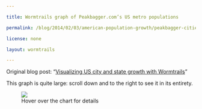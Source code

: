 ```yaml
---

title: Wormtrails graph of Peakbagger.com’s US metro populations

permalink: /blog/2014/02/03/american-population-growth/peakbagger-cities

license: none

layout: wormtrails

---
```

Original blog post: “[Visualizing US city and state growth with Wormtrails][1]”

This graph is quite large: scroll down and to the right to see it in its entirety.

<figure>
    <img src="/assets/images/wormtrails/peakbagger-cities.png" usemap="#clmap">
    <figcaption id="wormtrails-banner">Hover over the chart for details</figcaption>
</figure>
<map name="clmap">
    <area target="_new" shape="rect" onmouseover="updateBanner('Hartford (pop. 2,700)', '#D24A37')" coords="25,640,100,640">
    <area target="_new" shape="rect" onmouseover="updateBanner('Alexandria, VA (pop. 2,800)', '#D94131')" coords="25,638,100,638">
    <area target="_new" shape="rect" onmouseover="updateBanner('Petersburg, VA (pop. 2,800)', '#D94130')" coords="25,636,100,636">
    <area target="_new" shape="rect" onmouseover="updateBanner('Norfolk (pop. 3,000)', '#F4160F')" coords="25,634,100,634">
    <area target="_new" shape="rect" onmouseover="updateBanner('Albany (pop. 3,500)', '#D73332')" coords="25,632,100,632">
    <area target="_new" shape="rect" onmouseover="updateBanner('Richmond (pop. 3,800)', '#E73C21')" coords="25,630,100,630">
    <area target="_new" shape="rect" onmouseover="updateBanner('Middleborough, MA (pop. 4,500)', '#E22727')" coords="25,628,100,628">
    <area target="_new" shape="rect" onmouseover="updateBanner('New Haven (pop. 4,500)', '#DD412C')" coords="25,625,100,626">
    <area target="_new" shape="rect" onmouseover="updateBanner('Nantucket (pop. 4,600)', '#E73A21')" coords="25,623,100,623">
    <area target="_new" shape="rect" onmouseover="updateBanner('Portsmouth, NH (pop. 4,700)', '#F91709')" coords="25,621,100,621">
    <area target="_new" shape="rect" onmouseover="updateBanner('Newburyport, MA (pop. 4,800)', '#DE4A2C')" coords="25,619,100,619">
    <area target="_new" shape="rect" onmouseover="updateBanner('Gloucester, MA (pop. 5,300)', '#D53A35')" coords="25,617,100,617">
    <area target="_new" shape="rect" onmouseover="updateBanner('Providence (pop. 6,400)', '#E44324')" coords="25,615,100,615">
    <area target="_new" shape="rect" onmouseover="updateBanner('Newport, RI (pop. 6,700)', '#D74333')" coords="25,613,100,613">
    <area target="_new" shape="rect" onmouseover="updateBanner('Baltimore (pop. 13,500)', '#FD0F03')" coords="25,611,100,611">
    <area target="_new" shape="rect" onmouseover="updateBanner('Salem, MA (pop. 13,600)', '#DA3C2F')" coords="25,609,100,609">
    <area target="_new" shape="rect" onmouseover="updateBanner('Charleston (pop. 16,400)', '#F03A15')" coords="25,607,100,607">
    <area target="_new" shape="rect" onmouseover="updateBanner('Boston (pop. 18,300)', '#E33726')" coords="25,605,100,605">
    <area target="_new" shape="rect" onmouseover="updateBanner('New York (pop. 33,100)', '#F41C10')" coords="25,602,100,603">
    <area target="_new" shape="rect" onmouseover="updateBanner('Philadelphia (pop. 44,100)', '#E54B23')" coords="25,600,100,600">
    <area target="_new" shape="rect" onmouseover="updateBanner('Middleborough, MA (pop. 4,500)', '#E22727')" coords="125,640,200,640">
    <area target="_new" shape="rect" onmouseover="updateBanner('New London, CT (pop. 5,200)', '#CC703D')" coords="125,638,200,638">
    <area target="_new" shape="rect" onmouseover="updateBanner('Savannah (pop. 5,200)', '#D77D33')" coords="125,636,200,636">
    <area target="_new" shape="rect" onmouseover="updateBanner('Schenectady, NY (pop. 5,300)', '#D67933')" coords="125,634,200,634">
    <area target="_new" shape="rect" onmouseover="updateBanner('Gloucester, MA (pop. 5,300)', '#D53A35')" coords="125,632,200,632">
    <area target="_new" shape="rect" onmouseover="updateBanner('Portsmouth, NH (pop. 5,300)', '#F91709')" coords="125,630,200,630">
    <area target="_new" shape="rect" onmouseover="updateBanner('Albany (pop. 5,300)', '#D73332')" coords="125,628,200,628">
    <area target="_new" shape="rect" onmouseover="updateBanner('Nantucket (pop. 5,600)', '#E73A21')" coords="125,626,200,626">
    <area target="_new" shape="rect" onmouseover="updateBanner('Richmond (pop. 5,700)', '#E73C21')" coords="125,624,200,624">
    <area target="_new" shape="rect" onmouseover="updateBanner('Newburyport, MA (pop. 6,000)', '#DE4A2C')" coords="125,622,200,622">
    <area target="_new" shape="rect" onmouseover="updateBanner('Newport, RI (pop. 6,700)', '#D74333')" coords="125,620,200,620">
    <area target="_new" shape="rect" onmouseover="updateBanner('Norfolk (pop. 6,900)', '#F4160F')" coords="125,618,200,618">
    <area target="_new" shape="rect" onmouseover="updateBanner('Providence (pop. 7,600)', '#E44324')" coords="125,615,200,616">
    <area target="_new" shape="rect" onmouseover="updateBanner('Washington (pop. 11,200)', '#E27027')" coords="125,613,200,613">
    <area target="_new" shape="rect" onmouseover="updateBanner('Salem, MA (pop. 14,700)', '#DA3C2F')" coords="125,611,200,611">
    <area target="_new" shape="rect" onmouseover="updateBanner('Charleston (pop. 18,800)', '#F03A15')" coords="125,609,200,609">
    <area target="_new" shape="rect" onmouseover="updateBanner('Boston (pop. 24,900)', '#E33726')" coords="125,607,200,607">
    <area target="_new" shape="rect" onmouseover="updateBanner('Baltimore (pop. 26,500)', '#FD0F03')" coords="125,605,200,605">
    <area target="_new" shape="rect" onmouseover="updateBanner('New York (pop. 60,500)', '#F41C10')" coords="125,602,200,603">
    <area target="_new" shape="rect" onmouseover="updateBanner('Philadelphia (pop. 61,600)', '#E54B23')" coords="125,599,200,600">
    <area target="_new" shape="rect" onmouseover="updateBanner('New Haven (pop. 5,800)', '#DD412C')" coords="225,641,300,641">
    <area target="_new" shape="rect" onmouseover="updateBanner('Schenectady, NY (pop. 5,900)', '#D67933')" coords="225,639,300,639">
    <area target="_new" shape="rect" onmouseover="updateBanner('Gloucester, MA (pop. 5,900)', '#D53A35')" coords="225,637,300,637">
    <area target="_new" shape="rect" onmouseover="updateBanner('Nantucket (pop. 6,800)', '#E73A21')" coords="225,635,300,635">
    <area target="_new" shape="rect" onmouseover="updateBanner('Portsmouth, NH (pop. 6,900)', '#F91709')" coords="225,633,300,633">
    <area target="_new" shape="rect" onmouseover="updateBanner('Portland, ME (pop. 7,200)', '#D49D36')" coords="225,631,300,631">
    <area target="_new" shape="rect" onmouseover="updateBanner('Newburyport, MA (pop. 7,600)', '#DE4A2C')" coords="225,629,300,629">
    <area target="_new" shape="rect" onmouseover="updateBanner('Newport, RI (pop. 7,900)', '#D74333')" coords="225,626,300,627">
    <area target="_new" shape="rect" onmouseover="updateBanner('Norfolk (pop. 9,200)', '#F4160F')" coords="225,624,300,624">
    <area target="_new" shape="rect" onmouseover="updateBanner('Richmond (pop. 9,700)', '#E73C21')" coords="225,622,300,622">
    <area target="_new" shape="rect" onmouseover="updateBanner('Providence (pop. 10,100)', '#E44324')" coords="225,620,300,620">
    <area target="_new" shape="rect" onmouseover="updateBanner('Albany (pop. 10,800)', '#D73332')" coords="225,618,300,618">
    <area target="_new" shape="rect" onmouseover="updateBanner('New Orleans (pop. 17,200)', '#DE8C2C')" coords="225,616,300,616">
    <area target="_new" shape="rect" onmouseover="updateBanner('Washington (pop. 20,400)', '#E27027')" coords="225,614,300,614">
    <area target="_new" shape="rect" onmouseover="updateBanner('Salem, MA (pop. 23,100)', '#DA3C2F')" coords="225,611,300,612">
    <area target="_new" shape="rect" onmouseover="updateBanner('Charleston (pop. 24,700)', '#F03A15')" coords="225,609,300,609">
    <area target="_new" shape="rect" onmouseover="updateBanner('Boston (pop. 38,700)', '#E33726')" coords="225,607,300,607">
    <area target="_new" shape="rect" onmouseover="updateBanner('Baltimore (pop. 46,600)', '#FD0F03')" coords="225,604,300,605">
    <area target="_new" shape="rect" onmouseover="updateBanner('Philadelphia (pop. 87,300)', '#E54B23')" coords="225,602,300,602">
    <area target="_new" shape="rect" onmouseover="updateBanner('New York (pop. 101,000)', '#F41C10')" coords="225,599,300,600">
    <area target="_new" shape="rect" onmouseover="updateBanner('New Haven (pop. 7,200)', '#DD412C')" coords="325,642,400,642">
    <area target="_new" shape="rect" onmouseover="updateBanner('Nantucket (pop. 7,300)', '#E73A21')" coords="325,639,400,640">
    <area target="_new" shape="rect" onmouseover="updateBanner('Portsmouth, NH (pop. 7,300)', '#F91709')" coords="325,637,400,637">
    <area target="_new" shape="rect" onmouseover="updateBanner('Newport, RI (pop. 7,300)', '#D74333')" coords="325,635,400,635">
    <area target="_new" shape="rect" onmouseover="updateBanner('Pittsburgh (pop. 7,300)', '#D2D436')" coords="325,633,400,633">
    <area target="_new" shape="rect" onmouseover="updateBanner('Savannah (pop. 7,500)', '#D77D33')" coords="325,631,400,631">
    <area target="_new" shape="rect" onmouseover="updateBanner('Norfolk (pop. 8,500)', '#F4160F')" coords="325,629,400,629">
    <area target="_new" shape="rect" onmouseover="updateBanner('Portland, ME (pop. 8,600)', '#D49D36')" coords="325,627,400,627">
    <area target="_new" shape="rect" onmouseover="updateBanner('Cincinnati (pop. 9,600)', '#F7EE0C')" coords="325,625,400,625">
    <area target="_new" shape="rect" onmouseover="updateBanner('Providence (pop. 11,800)', '#E44324')" coords="325,623,400,623">
    <area target="_new" shape="rect" onmouseover="updateBanner('Richmond (pop. 12,100)', '#E73C21')" coords="325,621,400,621">
    <area target="_new" shape="rect" onmouseover="updateBanner('Albany (pop. 17,900)', '#D73332')" coords="325,619,400,619">
    <area target="_new" shape="rect" onmouseover="updateBanner('Salem, MA (pop. 22,600)', '#DA3C2F')" coords="325,616,400,617">
    <area target="_new" shape="rect" onmouseover="updateBanner('Charleston (pop. 24,800)', '#F03A15')" coords="325,614,400,614">
    <area target="_new" shape="rect" onmouseover="updateBanner('New Orleans (pop. 27,200)', '#DE8C2C')" coords="325,612,400,612">
    <area target="_new" shape="rect" onmouseover="updateBanner('Washington (pop. 28,800)', '#E27027')" coords="325,609,400,610">
    <area target="_new" shape="rect" onmouseover="updateBanner('Boston (pop. 54,000)', '#E33726')" coords="325,607,400,607">
    <area target="_new" shape="rect" onmouseover="updateBanner('Baltimore (pop. 62,700)', '#FD0F03')" coords="325,604,400,605">
    <area target="_new" shape="rect" onmouseover="updateBanner('Philadelphia (pop. 109,000)', '#E54B23')" coords="325,601,400,602">
    <area target="_new" shape="rect" onmouseover="updateBanner('New York (pop. 131,000)', '#F41C10')" coords="325,598,400,599">
    <area target="_new" shape="rect" onmouseover="updateBanner('Buffalo (pop. 8,700)', '#BDD534')" coords="425,643,500,643">
    <area target="_new" shape="rect" onmouseover="updateBanner('Rochester (pop. 9,200)', '#CCEB1B')" coords="425,641,500,641">
    <area target="_new" shape="rect" onmouseover="updateBanner('Norfolk (pop. 9,800)', '#F4160F')" coords="425,639,500,639">
    <area target="_new" shape="rect" onmouseover="updateBanner('New Haven (pop. 10,200)', '#DD412C')" coords="425,637,500,637">
    <area target="_new" shape="rect" onmouseover="updateBanner('Louisville (pop. 10,300)', '#A9DD2C')" coords="425,635,500,635">
    <area target="_new" shape="rect" onmouseover="updateBanner('Portland, ME (pop. 12,600)', '#D49D36')" coords="425,633,500,633">
    <area target="_new" shape="rect" onmouseover="updateBanner('Newark (pop. 14,400)', '#B3E523')" coords="425,630,500,631">
    <area target="_new" shape="rect" onmouseover="updateBanner('Pittsburgh (pop. 15,400)', '#D2D436')" coords="425,628,500,628">
    <area target="_new" shape="rect" onmouseover="updateBanner('Richmond (pop. 16,100)', '#E73C21')" coords="425,626,500,626">
    <area target="_new" shape="rect" onmouseover="updateBanner('Providence (pop. 22,400)', '#E44324')" coords="425,624,500,624">
    <area target="_new" shape="rect" onmouseover="updateBanner('Cincinnati (pop. 24,800)', '#F7EE0C')" coords="425,622,500,622">
    <area target="_new" shape="rect" onmouseover="updateBanner('Salem, MA (pop. 27,300)', '#DA3C2F')" coords="425,619,500,620">
    <area target="_new" shape="rect" onmouseover="updateBanner('Charleston (pop. 30,300)', '#F03A15')" coords="425,617,500,617">
    <area target="_new" shape="rect" onmouseover="updateBanner('Washington (pop. 35,500)', '#E27027')" coords="425,615,500,615">
    <area target="_new" shape="rect" onmouseover="updateBanner('Albany (pop. 35,800)', '#D73332')" coords="425,612,500,613">
    <area target="_new" shape="rect" onmouseover="updateBanner('New Orleans (pop. 46,100)', '#DE8C2C')" coords="425,610,500,610">
    <area target="_new" shape="rect" onmouseover="updateBanner('Baltimore (pop. 80,600)', '#FD0F03')" coords="425,607,500,608">
    <area target="_new" shape="rect" onmouseover="updateBanner('Boston (pop. 85,600)', '#E33726')" coords="425,604,500,605">
    <area target="_new" shape="rect" onmouseover="updateBanner('Philadelphia (pop. 161,000)', '#E54B23')" coords="425,601,500,602">
    <area target="_new" shape="rect" onmouseover="updateBanner('New York (pop. 215,000)', '#F41C10')" coords="425,596,500,599">
    <area target="_new" shape="rect" onmouseover="updateBanner('Detroit (pop. 21,200)', '#89F80A')" coords="525,646,600,647">
    <area target="_new" shape="rect" onmouseover="updateBanner('New Haven (pop. 21,900)', '#DD412C')" coords="525,644,600,644">
    <area target="_new" shape="rect" onmouseover="updateBanner('New Bedford (pop. 24,100)', '#ADF50F')" coords="525,642,600,642">
    <area target="_new" shape="rect" onmouseover="updateBanner('St. Louis (pop. 28,400)', '#A7F410')" coords="525,640,600,640">
    <area target="_new" shape="rect" onmouseover="updateBanner('Portland, ME (pop. 28,600)', '#D49D36')" coords="525,637,600,638">
    <area target="_new" shape="rect" onmouseover="updateBanner('Buffalo (pop. 29,300)', '#BDD534')" coords="525,635,600,635">
    <area target="_new" shape="rect" onmouseover="updateBanner('Newark (pop. 29,800)', '#B3E523')" coords="525,633,600,633">
    <area target="_new" shape="rect" onmouseover="updateBanner('Rochester (pop. 31,400)', '#CCEB1B')" coords="525,631,600,631">
    <area target="_new" shape="rect" onmouseover="updateBanner('Louisville (pop. 34,200)', '#A9DD2C')" coords="525,628,600,629">
    <area target="_new" shape="rect" onmouseover="updateBanner('Providence (pop. 40,900)', '#E44324')" coords="525,626,600,626">
    <area target="_new" shape="rect" onmouseover="updateBanner('Charleston (pop. 42,600)', '#F03A15')" coords="525,623,600,624">
    <area target="_new" shape="rect" onmouseover="updateBanner('Pittsburgh (pop. 43,700)', '#D2D436')" coords="525,621,600,621">
    <area target="_new" shape="rect" onmouseover="updateBanner('Washington (pop. 50,200)', '#E27027')" coords="525,618,600,619">
    <area target="_new" shape="rect" onmouseover="updateBanner('Cincinnati (pop. 54,800)', '#F7EE0C')" coords="525,616,600,616">
    <area target="_new" shape="rect" onmouseover="updateBanner('Albany (pop. 72,000)', '#D73332')" coords="525,613,600,614">
    <area target="_new" shape="rect" onmouseover="updateBanner('New Orleans (pop. 105,000)', '#DE8C2C')" coords="525,610,600,611">
    <area target="_new" shape="rect" onmouseover="updateBanner('Baltimore (pop. 110,000)', '#FD0F03')" coords="525,607,600,608">
    <area target="_new" shape="rect" onmouseover="updateBanner('Boston (pop. 183,000)', '#E33726')" coords="525,603,600,605">
    <area target="_new" shape="rect" onmouseover="updateBanner('Philadelphia (pop. 259,000)', '#E54B23')" coords="525,599,600,601">
    <area target="_new" shape="rect" onmouseover="updateBanner('New York (pop. 374,000)', '#F41C10')" coords="525,593,600,597">
    <area target="_new" shape="rect" onmouseover="updateBanner('Portland, ME (pop. 36,000)', '#D49D36')" coords="625,652,700,652">
    <area target="_new" shape="rect" onmouseover="updateBanner('Syracuse (pop. 38,000)', '#75DD2C')" coords="625,649,700,650">
    <area target="_new" shape="rect" onmouseover="updateBanner('Detroit (pop. 38,000)', '#89F80A')" coords="625,647,700,647">
    <area target="_new" shape="rect" onmouseover="updateBanner('Chicago (pop. 40,000)', '#76D831')" coords="625,645,700,645">
    <area target="_new" shape="rect" onmouseover="updateBanner('Rochester (pop. 49,000)', '#CCEB1B')" coords="625,642,700,643">
    <area target="_new" shape="rect" onmouseover="updateBanner('Charleston (pop. 50,000)', '#F03A15')" coords="625,640,700,640">
    <area target="_new" shape="rect" onmouseover="updateBanner('Newark (pop. 57,000)', '#B3E523')" coords="625,637,700,638">
    <area target="_new" shape="rect" onmouseover="updateBanner('Louisville (pop. 61,000)', '#A9DD2C')" coords="625,634,700,635">
    <area target="_new" shape="rect" onmouseover="updateBanner('Providence (pop. 65,000)', '#E44324')" coords="625,632,700,632">
    <area target="_new" shape="rect" onmouseover="updateBanner('Washington (pop. 67,000)', '#E27027')" coords="625,629,700,630">
    <area target="_new" shape="rect" onmouseover="updateBanner('Buffalo (pop. 80,000)', '#BDD534')" coords="625,626,700,627">
    <area target="_new" shape="rect" onmouseover="updateBanner('Pittsburgh (pop. 86,000)', '#D2D436')" coords="625,623,700,624">
    <area target="_new" shape="rect" onmouseover="updateBanner('St. Louis (pop. 95,000)', '#A7F410')" coords="625,620,700,621">
    <area target="_new" shape="rect" onmouseover="updateBanner('Albany (pop. 107,000)', '#D73332')" coords="625,617,700,618">
    <area target="_new" shape="rect" onmouseover="updateBanner('New Orleans (pop. 123,000)', '#DE8C2C')" coords="625,614,700,615">
    <area target="_new" shape="rect" onmouseover="updateBanner('Cincinnati (pop. 133,000)', '#F7EE0C')" coords="625,611,700,612">
    <area target="_new" shape="rect" onmouseover="updateBanner('Baltimore (pop. 179,000)', '#FD0F03')" coords="625,607,700,609">
    <area target="_new" shape="rect" onmouseover="updateBanner('Boston (pop. 308,000)', '#E33726')" coords="625,602,700,605">
    <area target="_new" shape="rect" onmouseover="updateBanner('Philadelphia (pop. 405,000)', '#E54B23')" coords="625,596,700,600">
    <area target="_new" shape="rect" onmouseover="updateBanner('New York (pop. 650,000)', '#F41C10')" coords="625,587,700,594">
    <area target="_new" shape="rect" onmouseover="updateBanner('Milwaukee (pop. 48,000)', '#1DEA27')" coords="725,658,800,658">
    <area target="_new" shape="rect" onmouseover="updateBanner('Cleveland (pop. 49,000)', '#2BFE02')" coords="725,655,800,656">
    <area target="_new" shape="rect" onmouseover="updateBanner('Rochester (pop. 56,000)', '#CCEB1B')" coords="725,653,800,653">
    <area target="_new" shape="rect" onmouseover="updateBanner('San Francisco (pop. 57,000)', '#2CE91E')" coords="725,650,800,651">
    <area target="_new" shape="rect" onmouseover="updateBanner('Detroit (pop. 59,000)', '#89F80A')" coords="725,648,800,648">
    <area target="_new" shape="rect" onmouseover="updateBanner('Providence (pop. 69,000)', '#E44324')" coords="725,645,800,646">
    <area target="_new" shape="rect" onmouseover="updateBanner('Washington (pop. 80,000)', '#E27027')" coords="725,642,800,643">
    <area target="_new" shape="rect" onmouseover="updateBanner('Louisville (pop. 88,000)', '#A9DD2C')" coords="725,639,800,640">
    <area target="_new" shape="rect" onmouseover="updateBanner('Buffalo (pop. 90,000)', '#BDD534')" coords="725,636,800,637">
    <area target="_new" shape="rect" onmouseover="updateBanner('Pittsburgh (pop. 93,000)', '#D2D436')" coords="725,633,800,634">
    <area target="_new" shape="rect" onmouseover="updateBanner('Newark (pop. 103,000)', '#B3E523')" coords="725,630,800,631">
    <area target="_new" shape="rect" onmouseover="updateBanner('Albany (pop. 116,000)', '#D73332')" coords="725,627,800,628">
    <area target="_new" shape="rect" onmouseover="updateBanner('Chicago (pop. 123,000)', '#76D831')" coords="725,624,800,625">
    <area target="_new" shape="rect" onmouseover="updateBanner('New Orleans (pop. 172,000)', '#DE8C2C')" coords="725,620,800,622">
    <area target="_new" shape="rect" onmouseover="updateBanner('St. Louis (pop. 176,000)', '#A7F410')" coords="725,617,800,618">
    <area target="_new" shape="rect" onmouseover="updateBanner('Cincinnati (pop. 192,000)', '#F7EE0C')" coords="725,613,800,615">
    <area target="_new" shape="rect" onmouseover="updateBanner('Baltimore (pop. 221,000)', '#FD0F03')" coords="725,608,800,611">
    <area target="_new" shape="rect" onmouseover="updateBanner('Boston (pop. 374,000)', '#E33726')" coords="725,603,800,606">
    <area target="_new" shape="rect" onmouseover="updateBanner('Philadelphia (pop. 608,000)', '#E54B23')" coords="725,595,800,601">
    <area target="_new" shape="rect" onmouseover="updateBanner('New York (pop. 1,143,000)', '#F41C10')" coords="725,581,800,593">
    <area target="_new" shape="rect" onmouseover="updateBanner('New Haven (pop. 65,000)', '#DD412C')" coords="825,667,900,667">
    <area target="_new" shape="rect" onmouseover="updateBanner('Rochester (pop. 73,000)', '#CCEB1B')" coords="825,664,900,665">
    <area target="_new" shape="rect" onmouseover="updateBanner('Milwaukee (pop. 75,000)', '#1DEA27')" coords="825,661,900,662">
    <area target="_new" shape="rect" onmouseover="updateBanner('Providence (pop. 101,000)', '#E44324')" coords="825,658,900,659">
    <area target="_new" shape="rect" onmouseover="updateBanner('Cleveland (pop. 101,000)', '#2BFE02')" coords="825,655,900,656">
    <area target="_new" shape="rect" onmouseover="updateBanner('Detroit (pop. 101,000)', '#89F80A')" coords="825,652,900,653">
    <area target="_new" shape="rect" onmouseover="updateBanner('Washington (pop. 123,000)', '#E27027')" coords="825,649,900,650">
    <area target="_new" shape="rect" onmouseover="updateBanner('Louisville (pop. 129,000)', '#A9DD2C')" coords="825,646,900,647">
    <area target="_new" shape="rect" onmouseover="updateBanner('Buffalo (pop. 133,000)', '#BDD534')" coords="825,642,900,644">
    <area target="_new" shape="rect" onmouseover="updateBanner('San Francisco (pop. 151,000)', '#2CE91E')" coords="825,639,900,640">
    <area target="_new" shape="rect" onmouseover="updateBanner('Albany (pop. 157,000)', '#D73332')" coords="825,635,900,637">
    <area target="_new" shape="rect" onmouseover="updateBanner('Pittsburgh (pop. 170,000)', '#D2D436')" coords="825,632,900,633">
    <area target="_new" shape="rect" onmouseover="updateBanner('New Orleans (pop. 196,000)', '#DE8C2C')" coords="825,628,900,630">
    <area target="_new" shape="rect" onmouseover="updateBanner('Cincinnati (pop. 257,000)', '#F7EE0C')" coords="825,623,900,626">
    <area target="_new" shape="rect" onmouseover="updateBanner('Baltimore (pop. 283,000)', '#FD0F03')" coords="825,618,900,621">
    <area target="_new" shape="rect" onmouseover="updateBanner('Chicago (pop. 324,000)', '#76D831')" coords="825,613,900,616">
    <area target="_new" shape="rect" onmouseover="updateBanner('St. Louis (pop. 345,000)', '#A7F410')" coords="825,608,900,611">
    <area target="_new" shape="rect" onmouseover="updateBanner('Boston (pop. 501,000)', '#E33726')" coords="825,601,900,606">
    <area target="_new" shape="rect" onmouseover="updateBanner('Philadelphia (pop. 747,000)', '#E54B23')" coords="825,591,900,599">
    <area target="_new" shape="rect" onmouseover="updateBanner('New York (pop. 1,687,000)', '#F41C10')" coords="825,572,900,589">
    <area target="_new" shape="rect" onmouseover="updateBanner('Minneapolis (pop. 94,000)', '#24E474')" coords="925,676,1000,677">
    <area target="_new" shape="rect" onmouseover="updateBanner('Rochester (pop. 103,000)', '#CCEB1B')" coords="925,673,1000,674">
    <area target="_new" shape="rect" onmouseover="updateBanner('Milwaukee (pop. 121,000)', '#1DEA27')" coords="925,669,1000,671">
    <area target="_new" shape="rect" onmouseover="updateBanner('Providence (pop. 128,000)', '#E44324')" coords="925,666,1000,667">
    <area target="_new" shape="rect" onmouseover="updateBanner('Louisville (pop. 143,000)', '#A9DD2C')" coords="925,663,1000,664">
    <area target="_new" shape="rect" onmouseover="updateBanner('Detroit (pop. 147,000)', '#89F80A')" coords="925,659,1000,661">
    <area target="_new" shape="rect" onmouseover="updateBanner('Washington (pop. 164,000)', '#E27027')" coords="925,656,1000,657">
    <area target="_new" shape="rect" onmouseover="updateBanner('Cleveland (pop. 169,000)', '#2BFE02')" coords="925,652,1000,654">
    <area target="_new" shape="rect" onmouseover="updateBanner('Buffalo (pop. 171,000)', '#BDD534')" coords="925,648,1000,650">
    <area target="_new" shape="rect" onmouseover="updateBanner('Albany (pop. 178,000)', '#D73332')" coords="925,644,1000,646">
    <area target="_new" shape="rect" onmouseover="updateBanner('New Orleans (pop. 219,000)', '#DE8C2C')" coords="925,640,1000,642">
    <area target="_new" shape="rect" onmouseover="updateBanner('San Francisco (pop. 236,000)', '#2CE91E')" coords="925,636,1000,638">
    <area target="_new" shape="rect" onmouseover="updateBanner('Pittsburgh (pop. 265,000)', '#D2D436')" coords="925,631,1000,634">
    <area target="_new" shape="rect" onmouseover="updateBanner('Cincinnati (pop. 307,000)', '#F7EE0C')" coords="925,626,1000,629">
    <area target="_new" shape="rect" onmouseover="updateBanner('Baltimore (pop. 353,000)', '#FD0F03')" coords="925,621,1000,624">
    <area target="_new" shape="rect" onmouseover="updateBanner('St. Louis (pop. 386,000)', '#A7F410')" coords="925,615,1000,619">
    <area target="_new" shape="rect" onmouseover="updateBanner('Chicago (pop. 543,000)', '#76D831')" coords="925,607,1000,613">
    <area target="_new" shape="rect" onmouseover="updateBanner('Boston (pop. 658,000)', '#E33726')" coords="925,599,1000,605">
    <area target="_new" shape="rect" onmouseover="updateBanner('Philadelphia (pop. 949,000)', '#E54B23')" coords="925,587,1000,597">
    <area target="_new" shape="rect" onmouseover="updateBanner('New York (pop. 2,234,000)', '#F41C10')" coords="925,563,1000,585">
    <area target="_new" shape="rect" onmouseover="updateBanner('Providence (pop. 163,000)', '#E44324')" coords="1025,690,1100,692">
    <area target="_new" shape="rect" onmouseover="updateBanner('Kansas City (pop. 165,000)', '#27E2B5')" coords="1025,686,1100,688">
    <area target="_new" shape="rect" onmouseover="updateBanner('Louisville (pop. 183,000)', '#A9DD2C')" coords="1025,683,1100,684">
    <area target="_new" shape="rect" onmouseover="updateBanner('Albany (pop. 189,000)', '#D73332')" coords="1025,679,1100,681">
    <area target="_new" shape="rect" onmouseover="updateBanner('Milwaukee (pop. 212,000)', '#1DEA27')" coords="1025,675,1100,677">
    <area target="_new" shape="rect" onmouseover="updateBanner('Detroit (pop. 237,000)', '#89F80A')" coords="1025,670,1100,673">
    <area target="_new" shape="rect" onmouseover="updateBanner('New Orleans (pop. 245,000)', '#DE8C2C')" coords="1025,666,1100,668">
    <area target="_new" shape="rect" onmouseover="updateBanner('Washington (pop. 253,000)', '#E27027')" coords="1025,661,1100,664">
    <area target="_new" shape="rect" onmouseover="updateBanner('Buffalo (pop. 272,000)', '#BDD534')" coords="1025,657,1100,659">
    <area target="_new" shape="rect" onmouseover="updateBanner('Cleveland (pop. 274,000)', '#2BFE02')" coords="1025,652,1100,655">
    <area target="_new" shape="rect" onmouseover="updateBanner('San Francisco (pop. 302,000)', '#2CE91E')" coords="1025,647,1100,650">
    <area target="_new" shape="rect" onmouseover="updateBanner('Minneapolis (pop. 305,000)', '#24E474')" coords="1025,642,1100,645">
    <area target="_new" shape="rect" onmouseover="updateBanner('Cincinnati (pop. 344,000)', '#F7EE0C')" coords="1025,636,1100,640">
    <area target="_new" shape="rect" onmouseover="updateBanner('Pittsburgh (pop. 396,000)', '#D2D436')" coords="1025,630,1100,634">
    <area target="_new" shape="rect" onmouseover="updateBanner('Baltimore (pop. 453,000)', '#FD0F03')" coords="1025,624,1100,628">
    <area target="_new" shape="rect" onmouseover="updateBanner('St. Louis (pop. 490,000)', '#A7F410')" coords="1025,617,1100,622">
    <area target="_new" shape="rect" onmouseover="updateBanner('Boston (pop. 818,000)', '#E33726')" coords="1025,607,1100,615">
    <area target="_new" shape="rect" onmouseover="updateBanner('Chicago (pop. 1,141,000)', '#76D831')" coords="1025,593,1100,605">
    <area target="_new" shape="rect" onmouseover="updateBanner('Philadelphia (pop. 1,180,000)', '#E54B23')" coords="1025,580,1100,591">
    <area target="_new" shape="rect" onmouseover="updateBanner('New York (pop. 2,977,000)', '#F41C10')" coords="1025,548,1100,578">
    <area target="_new" shape="rect" onmouseover="updateBanner('Albany (pop. 188,000)', '#D73332')" coords="1125,708,1200,710">
    <area target="_new" shape="rect" onmouseover="updateBanner('Louisville (pop. 227,000)', '#A9DD2C')" coords="1125,704,1200,706">
    <area target="_new" shape="rect" onmouseover="updateBanner('Kansas City (pop. 242,000)', '#27E2B5')" coords="1125,699,1200,702">
    <area target="_new" shape="rect" onmouseover="updateBanner('Providence (pop. 243,000)', '#E44324')" coords="1125,695,1200,697">
    <area target="_new" shape="rect" onmouseover="updateBanner('New Orleans (pop. 291,000)', '#DE8C2C')" coords="1125,690,1200,693">
    <area target="_new" shape="rect" onmouseover="updateBanner('Milwaukee (pop. 296,000)', '#1DEA27')" coords="1125,685,1200,688">
    <area target="_new" shape="rect" onmouseover="updateBanner('Washington (pop. 302,000)', '#E27027')" coords="1125,680,1200,683">
    <area target="_new" shape="rect" onmouseover="updateBanner('Detroit (pop. 321,000)', '#89F80A')" coords="1125,675,1200,678">
    <area target="_new" shape="rect" onmouseover="updateBanner('Buffalo (pop. 373,000)', '#BDD534')" coords="1125,669,1200,673">
    <area target="_new" shape="rect" onmouseover="updateBanner('Minneapolis (pop. 374,000)', '#24E474')" coords="1125,663,1200,667">
    <area target="_new" shape="rect" onmouseover="updateBanner('San Francisco (pop. 375,000)', '#2CE91E')" coords="1125,657,1200,661">
    <area target="_new" shape="rect" onmouseover="updateBanner('Cincinnati (pop. 379,000)', '#F7EE0C')" coords="1125,652,1200,655">
    <area target="_new" shape="rect" onmouseover="updateBanner('Cleveland (pop. 396,000)', '#2BFE02')" coords="1125,646,1200,650">
    <area target="_new" shape="rect" onmouseover="updateBanner('Pittsburgh (pop. 532,000)', '#D2D436')" coords="1125,638,1200,644">
    <area target="_new" shape="rect" onmouseover="updateBanner('Baltimore (pop. 532,000)', '#FD0F03')" coords="1125,631,1200,636">
    <area target="_new" shape="rect" onmouseover="updateBanner('St. Louis (pop. 626,000)', '#A7F410')" coords="1125,623,1200,629">
    <area target="_new" shape="rect" onmouseover="updateBanner('Boston (pop. 1,009,000)', '#E33726')" coords="1125,611,1200,621">
    <area target="_new" shape="rect" onmouseover="updateBanner('Philadelphia (pop. 1,454,000)', '#E54B23')" coords="1125,594,1200,609">
    <area target="_new" shape="rect" onmouseover="updateBanner('Chicago (pop. 1,759,000)', '#76D831')" coords="1125,575,1200,592">
    <area target="_new" shape="rect" onmouseover="updateBanner('New York (pop. 4,266,000)', '#F41C10')" coords="1125,530,1200,573">
    <area target="_new" shape="rect" onmouseover="updateBanner('Providence (pop. 274,000)', '#E44324')" coords="1225,730,1300,732">
    <area target="_new" shape="rect" onmouseover="updateBanner('Albany (pop. 283,000)', '#D73332')" coords="1225,725,1300,728">
    <area target="_new" shape="rect" onmouseover="updateBanner('New Orleans (pop. 344,000)', '#DE8C2C')" coords="1225,719,1300,723">
    <area target="_new" shape="rect" onmouseover="updateBanner('Kansas City (pop. 357,000)', '#27E2B5')" coords="1225,714,1300,717">
    <area target="_new" shape="rect" onmouseover="updateBanner('Washington (pop. 357,000)', '#E27027')" coords="1225,708,1300,712">
    <area target="_new" shape="rect" onmouseover="updateBanner('Los Angeles (pop. 374,000)', '#37ACD3')" coords="1225,702,1300,706">
    <area target="_new" shape="rect" onmouseover="updateBanner('Milwaukee (pop. 389,000)', '#1DEA27')" coords="1225,697,1300,700">
    <area target="_new" shape="rect" onmouseover="updateBanner('Buffalo (pop. 420,000)', '#BDD534')" coords="1225,690,1300,695">
    <area target="_new" shape="rect" onmouseover="updateBanner('Cincinnati (pop. 425,000)', '#F7EE0C')" coords="1225,684,1300,688">
    <area target="_new" shape="rect" onmouseover="updateBanner('Detroit (pop. 503,000)', '#89F80A')" coords="1225,677,1300,682">
    <area target="_new" shape="rect" onmouseover="updateBanner('Minneapolis (pop. 526,000)', '#24E474')" coords="1225,670,1300,675">
    <area target="_new" shape="rect" onmouseover="updateBanner('Cleveland (pop. 580,000)', '#2BFE02')" coords="1225,662,1300,668">
    <area target="_new" shape="rect" onmouseover="updateBanner('Baltimore (pop. 589,000)', '#FD0F03')" coords="1225,654,1300,660">
    <area target="_new" shape="rect" onmouseover="updateBanner('San Francisco (pop. 604,000)', '#2CE91E')" coords="1225,646,1300,652">
    <area target="_new" shape="rect" onmouseover="updateBanner('Pittsburgh (pop. 655,000)', '#D2D436')" coords="1225,637,1300,644">
    <area target="_new" shape="rect" onmouseover="updateBanner('St. Louis (pop. 760,000)', '#A7F410')" coords="1225,628,1300,635">
    <area target="_new" shape="rect" onmouseover="updateBanner('Boston (pop. 1,213,000)', '#E33726')" coords="1225,614,1300,626">
    <area target="_new" shape="rect" onmouseover="updateBanner('Philadelphia (pop. 1,746,000)', '#E54B23')" coords="1225,594,1300,612">
    <area target="_new" shape="rect" onmouseover="updateBanner('Chicago (pop. 2,283,000)', '#76D831')" coords="1225,569,1300,592">
    <area target="_new" shape="rect" onmouseover="updateBanner('New York (pop. 6,021,000)', '#F41C10')" coords="1225,507,1300,567">
    <area target="_new" shape="rect" onmouseover="updateBanner('Indianapolis (pop. 323,000)', '#1B70EB')" coords="1325,751,1400,755">
    <area target="_new" shape="rect" onmouseover="updateBanner('Seattle (pop. 334,000)', '#1971ED')" coords="1325,746,1400,749">
    <area target="_new" shape="rect" onmouseover="updateBanner('New Orleans (pop. 393,000)', '#DE8C2C')" coords="1325,740,1400,744">
    <area target="_new" shape="rect" onmouseover="updateBanner('Kansas City (pop. 455,000)', '#27E2B5')" coords="1325,734,1400,738">
    <area target="_new" shape="rect" onmouseover="updateBanner('Washington (pop. 467,000)', '#E27027')" coords="1325,727,1400,732">
    <area target="_new" shape="rect" onmouseover="updateBanner('Cincinnati (pop. 470,000)', '#F7EE0C')" coords="1325,720,1400,725">
    <area target="_new" shape="rect" onmouseover="updateBanner('Milwaukee (pop. 478,000)', '#1DEA27')" coords="1325,713,1400,718">
    <area target="_new" shape="rect" onmouseover="updateBanner('Buffalo (pop. 539,000)', '#BDD534')" coords="1325,706,1400,711">
    <area target="_new" shape="rect" onmouseover="updateBanner('Minneapolis (pop. 626,000)', '#24E474')" coords="1325,698,1400,704">
    <area target="_new" shape="rect" onmouseover="updateBanner('Los Angeles (pop. 682,000)', '#37ACD3')" coords="1325,689,1400,696">
    <area target="_new" shape="rect" onmouseover="updateBanner('Baltimore (pop. 753,000)', '#FD0F03')" coords="1325,679,1400,687">
    <area target="_new" shape="rect" onmouseover="updateBanner('San Francisco (pop. 771,000)', '#2CE91E')" coords="1325,670,1400,677">
    <area target="_new" shape="rect" onmouseover="updateBanner('Pittsburgh (pop. 775,000)', '#D2D436')" coords="1325,660,1400,668">
    <area target="_new" shape="rect" onmouseover="updateBanner('Cleveland (pop. 834,000)', '#2BFE02')" coords="1325,650,1400,658">
    <area target="_new" shape="rect" onmouseover="updateBanner('St. Louis (pop. 859,000)', '#A7F410')" coords="1325,639,1400,648">
    <area target="_new" shape="rect" onmouseover="updateBanner('Detroit (pop. 1,071,000)', '#89F80A')" coords="1325,626,1400,637">
    <area target="_new" shape="rect" onmouseover="updateBanner('Boston (pop. 1,366,000)', '#E33726')" coords="1325,611,1400,624">
    <area target="_new" shape="rect" onmouseover="updateBanner('Philadelphia (pop. 2,072,000)', '#E54B23')" coords="1325,588,1400,609">
    <area target="_new" shape="rect" onmouseover="updateBanner('Chicago (pop. 2,859,000)', '#76D831')" coords="1325,557,1400,586">
    <area target="_new" shape="rect" onmouseover="updateBanner('New York (pop. 7,041,000)', '#F41C10')" coords="1325,485,1400,555">
    <area target="_new" shape="rect" onmouseover="updateBanner('Indianapolis (pop. 379,000)', '#1B70EB')" coords="1425,780,1500,784">
    <area target="_new" shape="rect" onmouseover="updateBanner('Seattle (pop. 390,000)', '#1971ED')" coords="1425,774,1500,778">
    <area target="_new" shape="rect" onmouseover="updateBanner('New Orleans (pop. 469,000)', '#DE8C2C')" coords="1425,768,1500,772">
    <area target="_new" shape="rect" onmouseover="updateBanner('Washington (pop. 527,000)', '#E27027')" coords="1425,761,1500,766">
    <area target="_new" shape="rect" onmouseover="updateBanner('Kansas City (pop. 561,000)', '#27E2B5')" coords="1425,753,1500,759">
    <area target="_new" shape="rect" onmouseover="updateBanner('Cincinnati (pop. 580,000)', '#F7EE0C')" coords="1425,745,1500,751">
    <area target="_new" shape="rect" onmouseover="updateBanner('Milwaukee (pop. 615,000)', '#1DEA27')" coords="1425,737,1500,743">
    <area target="_new" shape="rect" onmouseover="updateBanner('Buffalo (pop. 620,000)', '#BDD534')" coords="1425,729,1500,735">
    <area target="_new" shape="rect" onmouseover="updateBanner('Minneapolis (pop. 753,000)', '#24E474')" coords="1425,719,1500,727">
    <area target="_new" shape="rect" onmouseover="updateBanner('Baltimore (pop. 836,000)', '#FD0F03')" coords="1425,709,1500,717">
    <area target="_new" shape="rect" onmouseover="updateBanner('St. Louis (pop. 950,000)', '#A7F410')" coords="1425,697,1500,707">
    <area target="_new" shape="rect" onmouseover="updateBanner('Pittsburgh (pop. 960,000)', '#D2D436')" coords="1425,686,1500,695">
    <area target="_new" shape="rect" onmouseover="updateBanner('Cleveland (pop. 976,000)', '#2BFE02')" coords="1425,674,1500,684">
    <area target="_new" shape="rect" onmouseover="updateBanner('San Francisco (pop. 996,000)', '#2CE91E')" coords="1425,662,1500,672">
    <area target="_new" shape="rect" onmouseover="updateBanner('Boston (pop. 1,479,000)', '#E33726')" coords="1425,645,1500,660">
    <area target="_new" shape="rect" onmouseover="updateBanner('Los Angeles (pop. 1,617,000)', '#37ACD3')" coords="1425,627,1500,643">
    <area target="_new" shape="rect" onmouseover="updateBanner('Detroit (pop. 1,721,000)', '#89F80A')" coords="1425,608,1500,625">
    <area target="_new" shape="rect" onmouseover="updateBanner('Philadelphia (pop. 2,264,000)', '#E54B23')" coords="1425,583,1500,606">
    <area target="_new" shape="rect" onmouseover="updateBanner('Chicago (pop. 3,718,000)', '#76D831')" coords="1425,544,1500,581">
    <area target="_new" shape="rect" onmouseover="updateBanner('New York (pop. 8,667,000)', '#F41C10')" coords="1425,455,1500,542">
    <area target="_new" shape="rect" onmouseover="updateBanner('Seattle (pop. 451,000)', '#1971ED')" coords="1525,805,1600,810">
    <area target="_new" shape="rect" onmouseover="updateBanner('Houston (pop. 471,000)', '#3D3ECD')" coords="1525,798,1600,803">
    <area target="_new" shape="rect" onmouseover="updateBanner('New Orleans (pop. 557,000)', '#DE8C2C')" coords="1525,791,1600,796">
    <area target="_new" shape="rect" onmouseover="updateBanner('Cincinnati (pop. 559,000)', '#F7EE0C')" coords="1525,783,1600,789">
    <area target="_new" shape="rect" onmouseover="updateBanner('Kansas City (pop. 632,000)', '#27E2B5')" coords="1525,775,1600,781">
    <area target="_new" shape="rect" onmouseover="updateBanner('Milwaukee (pop. 705,000)', '#1DEA27')" coords="1525,766,1600,773">
    <area target="_new" shape="rect" onmouseover="updateBanner('Buffalo (pop. 708,000)', '#BDD534')" coords="1525,757,1600,764">
    <area target="_new" shape="rect" onmouseover="updateBanner('Washington (pop. 800,000)', '#E27027')" coords="1525,747,1600,755">
    <area target="_new" shape="rect" onmouseover="updateBanner('Minneapolis (pop. 886,000)', '#24E474')" coords="1525,736,1600,745">
    <area target="_new" shape="rect" onmouseover="updateBanner('Baltimore (pop. 992,000)', '#FD0F03')" coords="1525,724,1600,734">
    <area target="_new" shape="rect" onmouseover="updateBanner('Cleveland (pop. 1,079,000)', '#2BFE02')" coords="1525,711,1600,722">
    <area target="_new" shape="rect" onmouseover="updateBanner('St. Louis (pop. 1,102,000)', '#A7F410')" coords="1525,698,1600,709">
    <area target="_new" shape="rect" onmouseover="updateBanner('Pittsburgh (pop. 1,134,000)', '#D2D436')" coords="1525,685,1600,696">
    <area target="_new" shape="rect" onmouseover="updateBanner('San Francisco (pop. 1,156,000)', '#2CE91E')" coords="1525,671,1600,683">
    <area target="_new" shape="rect" onmouseover="updateBanner('Boston (pop. 1,746,000)', '#E33726')" coords="1525,652,1600,669">
    <area target="_new" shape="rect" onmouseover="updateBanner('Detroit (pop. 2,041,000)', '#89F80A')" coords="1525,629,1600,650">
    <area target="_new" shape="rect" onmouseover="updateBanner('Los Angeles (pop. 2,268,000)', '#37ACD3')" coords="1525,605,1600,627">
    <area target="_new" shape="rect" onmouseover="updateBanner('Philadelphia (pop. 2,538,000)', '#E54B23')" coords="1525,577,1600,603">
    <area target="_new" shape="rect" onmouseover="updateBanner('Chicago (pop. 4,210,000)', '#76D831')" coords="1525,533,1600,575">
    <area target="_new" shape="rect" onmouseover="updateBanner('New York (pop. 10,135,000)', '#F41C10')" coords="1525,430,1600,531">
    <area target="_new" shape="rect" onmouseover="updateBanner('New Orleans (pop. 660,000)', '#DE8C2C')" coords="1625,862,1700,868">
    <area target="_new" shape="rect" onmouseover="updateBanner('Kansas City (pop. 698,000)', '#27E2B5')" coords="1625,853,1700,860">
    <area target="_new" shape="rect" onmouseover="updateBanner('Houston (pop. 701,000)', '#3D3ECD')" coords="1625,844,1700,851">
    <area target="_new" shape="rect" onmouseover="updateBanner('Cincinnati (pop. 813,000)', '#F7EE0C')" coords="1625,834,1700,842">
    <area target="_new" shape="rect" onmouseover="updateBanner('Milwaukee (pop. 829,000)', '#1DEA27')" coords="1625,823,1700,832">
    <area target="_new" shape="rect" onmouseover="updateBanner('Dallas (pop. 855,000)', '#5115F0')" coords="1625,813,1700,821">
    <area target="_new" shape="rect" onmouseover="updateBanner('Buffalo (pop. 895,000)', '#BDD534')" coords="1625,802,1700,811">
    <area target="_new" shape="rect" onmouseover="updateBanner('Minneapolis (pop. 987,000)', '#24E474')" coords="1625,790,1700,800">
    <area target="_new" shape="rect" onmouseover="updateBanner('Baltimore (pop. 1,162,000)', '#FD0F03')" coords="1625,776,1700,788">
    <area target="_new" shape="rect" onmouseover="updateBanner('Washington (pop. 1,287,000)', '#E27027')" coords="1625,762,1700,774">
    <area target="_new" shape="rect" onmouseover="updateBanner('Pittsburgh (pop. 1,400,000)', '#D2D436')" coords="1625,746,1700,760">
    <area target="_new" shape="rect" onmouseover="updateBanner('Cleveland (pop. 1,425,000)', '#2BFE02')" coords="1625,729,1700,744">
    <area target="_new" shape="rect" onmouseover="updateBanner('St. Louis (pop. 1,541,000)', '#A7F410')" coords="1625,712,1700,727">
    <area target="_new" shape="rect" onmouseover="updateBanner('San Francisco (pop. 2,131,000)', '#2CE91E')" coords="1625,689,1700,710">
    <area target="_new" shape="rect" onmouseover="updateBanner('Boston (pop. 2,301,000)', '#E33726')" coords="1625,664,1700,687">
    <area target="_new" shape="rect" onmouseover="updateBanner('Detroit (pop. 2,884,000)', '#89F80A')" coords="1625,633,1700,662">
    <area target="_new" shape="rect" onmouseover="updateBanner('Philadelphia (pop. 3,297,000)', '#E54B23')" coords="1625,598,1700,631">
    <area target="_new" shape="rect" onmouseover="updateBanner('Los Angeles (pop. 4,250,000)', '#37ACD3')" coords="1625,553,1700,596">
    <area target="_new" shape="rect" onmouseover="updateBanner('Chicago (pop. 5,208,000)', '#76D831')" coords="1625,499,1700,551">
    <area target="_new" shape="rect" onmouseover="updateBanner('New York (pop. 12,604,000)', '#F41C10')" coords="1625,371,1700,497">
    <area target="_new" shape="rect" onmouseover="updateBanner('Kansas City (pop. 921,000)', '#27E2B5')" coords="1725,924,1800,933">
    <area target="_new" shape="rect" onmouseover="updateBanner('Cincinnati (pop. 994,000)', '#F7EE0C')" coords="1725,912,1800,922">
    <area target="_new" shape="rect" onmouseover="updateBanner('Buffalo (pop. 1,054,000)', '#BDD534')" coords="1725,899,1800,910">
    <area target="_new" shape="rect" onmouseover="updateBanner('Houston (pop. 1,140,000)', '#3D3ECD')" coords="1725,886,1800,897">
    <area target="_new" shape="rect" onmouseover="updateBanner('Milwaukee (pop. 1,150,000)', '#1DEA27')" coords="1725,872,1800,884">
    <area target="_new" shape="rect" onmouseover="updateBanner('Miami (pop. 1,173,000)', '#9D1CEA')" coords="1725,858,1800,870">
    <area target="_new" shape="rect" onmouseover="updateBanner('Minneapolis (pop. 1,377,000)', '#24E474')" coords="1725,843,1800,856">
    <area target="_new" shape="rect" onmouseover="updateBanner('Baltimore (pop. 1,419,000)', '#FD0F03')" coords="1725,826,1800,841">
    <area target="_new" shape="rect" onmouseover="updateBanner('Dallas (pop. 1,435,000)', '#5115F0')" coords="1725,810,1800,824">
    <area target="_new" shape="rect" onmouseover="updateBanner('Cleveland (pop. 1,785,000)', '#2BFE02')" coords="1725,790,1800,808">
    <area target="_new" shape="rect" onmouseover="updateBanner('St. Louis (pop. 1,864,000)', '#A7F410')" coords="1725,770,1800,788">
    <area target="_new" shape="rect" onmouseover="updateBanner('Washington (pop. 1,905,000)', '#E27027')" coords="1725,749,1800,768">
    <area target="_new" shape="rect" onmouseover="updateBanner('Pittsburgh (pop. 2,105,000)', '#D2D436')" coords="1725,725,1800,747">
    <area target="_new" shape="rect" onmouseover="updateBanner('Boston (pop. 2,501,000)', '#E33726')" coords="1725,698,1800,723">
    <area target="_new" shape="rect" onmouseover="updateBanner('San Francisco (pop. 2,607,000)', '#2CE91E')" coords="1725,670,1800,696">
    <area target="_new" shape="rect" onmouseover="updateBanner('Detroit (pop. 3,750,000)', '#89F80A')" coords="1725,631,1800,668">
    <area target="_new" shape="rect" onmouseover="updateBanner('Philadelphia (pop. 3,989,000)', '#E54B23')" coords="1725,589,1800,629">
    <area target="_new" shape="rect" onmouseover="updateBanner('Chicago (pop. 6,377,000)', '#76D831')" coords="1725,523,1800,587">
    <area target="_new" shape="rect" onmouseover="updateBanner('Los Angeles (pop. 6,805,000)', '#37ACD3')" coords="1725,453,1800,521">
    <area target="_new" shape="rect" onmouseover="updateBanner('New York (pop. 14,437,000)', '#F41C10')" coords="1725,307,1800,451">
    <area target="_new" shape="rect" onmouseover="updateBanner('Atlanta (pop. 1,172,000)', '#B135D5')" coords="1825,968,1900,979">
    <area target="_new" shape="rect" onmouseover="updateBanner('San Diego (pop. 1,198,000)', '#C91FE8')" coords="1825,954,1900,966">
    <area target="_new" shape="rect" onmouseover="updateBanner('Seattle (pop. 1,238,000)', '#1971ED')" coords="1825,939,1900,952">
    <area target="_new" shape="rect" onmouseover="updateBanner('Milwaukee (pop. 1,252,000)', '#1DEA27')" coords="1825,925,1900,937">
    <area target="_new" shape="rect" onmouseover="updateBanner('Baltimore (pop. 1,580,000)', '#FD0F03')" coords="1825,907,1900,923">
    <area target="_new" shape="rect" onmouseover="updateBanner('Houston (pop. 1,678,000)', '#3D3ECD')" coords="1825,888,1900,905">
    <area target="_new" shape="rect" onmouseover="updateBanner('Minneapolis (pop. 1,701,000)', '#24E474')" coords="1825,869,1900,886">
    <area target="_new" shape="rect" onmouseover="updateBanner('Miami (pop. 1,834,000)', '#9D1CEA')" coords="1825,849,1900,867">
    <area target="_new" shape="rect" onmouseover="updateBanner('Cleveland (pop. 1,960,000)', '#2BFE02')" coords="1825,827,1900,847">
    <area target="_new" shape="rect" onmouseover="updateBanner('Dallas (pop. 2,016,000)', '#5115F0')" coords="1825,805,1900,825">
    <area target="_new" shape="rect" onmouseover="updateBanner('St. Louis (pop. 2,123,000)', '#A7F410')" coords="1825,782,1900,803">
    <area target="_new" shape="rect" onmouseover="updateBanner('Pittsburgh (pop. 2,124,000)', '#D2D436')" coords="1825,759,1900,780">
    <area target="_new" shape="rect" onmouseover="updateBanner('Washington (pop. 2,671,000)', '#E27027')" coords="1825,730,1900,757">
    <area target="_new" shape="rect" onmouseover="updateBanner('Boston (pop. 2,703,000)', '#E33726')" coords="1825,701,1900,728">
    <area target="_new" shape="rect" onmouseover="updateBanner('San Francisco (pop. 3,049,000)', '#2CE91E')" coords="1825,668,1900,699">
    <area target="_new" shape="rect" onmouseover="updateBanner('Detroit (pop. 4,085,000)', '#89F80A')" coords="1825,626,1900,666">
    <area target="_new" shape="rect" onmouseover="updateBanner('Philadelphia (pop. 4,419,000)', '#E54B23')" coords="1825,579,1900,624">
    <area target="_new" shape="rect" onmouseover="updateBanner('Chicago (pop. 7,164,000)', '#76D831')" coords="1825,506,1900,577">
    <area target="_new" shape="rect" onmouseover="updateBanner('Los Angeles (pop. 7,984,000)', '#37ACD3')" coords="1825,424,1900,504">
    <area target="_new" shape="rect" onmouseover="updateBanner('New York (pop. 16,193,000)', '#F41C10')" coords="1825,260,1900,422">
    <area target="_new" shape="rect" onmouseover="updateBanner('Seattle (pop. 1,392,000)', '#1971ED')" coords="1925,1010,2000,1024">
    <area target="_new" shape="rect" onmouseover="updateBanner('Phoenix (pop. 1,409,000)', '#E029E0')" coords="1925,994,2000,1008">
    <area target="_new" shape="rect" onmouseover="updateBanner('Atlanta (pop. 1,613,000)', '#B135D5')" coords="1925,976,2000,992">
    <area target="_new" shape="rect" onmouseover="updateBanner('San Diego (pop. 1,704,000)', '#C91FE8')" coords="1925,957,2000,974">
    <area target="_new" shape="rect" onmouseover="updateBanner('Cleveland (pop. 1,752,000)', '#2BFE02')" coords="1925,937,2000,955">
    <area target="_new" shape="rect" onmouseover="updateBanner('Baltimore (pop. 1,755,000)', '#FD0F03')" coords="1925,918,2000,935">
    <area target="_new" shape="rect" onmouseover="updateBanner('Minneapolis (pop. 1,788,000)', '#24E474')" coords="1925,898,2000,916">
    <area target="_new" shape="rect" onmouseover="updateBanner('Pittsburgh (pop. 1,810,000)', '#D2D436')" coords="1925,878,2000,896">
    <area target="_new" shape="rect" onmouseover="updateBanner('St. Louis (pop. 1,849,000)', '#A7F410')" coords="1925,857,2000,876">
    <area target="_new" shape="rect" onmouseover="updateBanner('Miami (pop. 2,616,000)', '#9D1CEA')" coords="1925,829,2000,855">
    <area target="_new" shape="rect" onmouseover="updateBanner('Dallas (pop. 2,713,000)', '#5115F0')" coords="1925,800,2000,827">
    <area target="_new" shape="rect" onmouseover="updateBanner('Houston (pop. 2,757,000)', '#3D3ECD')" coords="1925,770,2000,798">
    <area target="_new" shape="rect" onmouseover="updateBanner('Washington (pop. 2,912,000)', '#E27027')" coords="1925,739,2000,768">
    <area target="_new" shape="rect" onmouseover="updateBanner('Boston (pop. 3,064,000)', '#E33726')" coords="1925,707,2000,737">
    <area target="_new" shape="rect" onmouseover="updateBanner('San Francisco (pop. 4,185,000)', '#2CE91E')" coords="1925,663,2000,705">
    <area target="_new" shape="rect" onmouseover="updateBanner('Detroit (pop. 4,214,000)', '#89F80A')" coords="1925,619,2000,661">
    <area target="_new" shape="rect" onmouseover="updateBanner('Philadelphia (pop. 4,830,000)', '#E54B23')" coords="1925,568,2000,617">
    <area target="_new" shape="rect" onmouseover="updateBanner('Chicago (pop. 7,325,000)', '#76D831')" coords="1925,493,2000,566">
    <area target="_new" shape="rect" onmouseover="updateBanner('Los Angeles (pop. 10,841,000)', '#37ACD3')" coords="1925,383,2000,491">
    <area target="_new" shape="rect" onmouseover="updateBanner('New York (pop. 16,500,000)', '#F41C10')" coords="1925,216,2000,381">
    <area target="_new" shape="rect" onmouseover="updateBanner('Tampa (pop. 1,709,000)', '#E91EB0')" coords="2025,1056,2100,1074">
    <area target="_new" shape="rect" onmouseover="updateBanner('Pittsburgh (pop. 1,744,000)', '#D2D436')" coords="2025,1037,2100,1054">
    <area target="_new" shape="rect" onmouseover="updateBanner('Baltimore (pop. 1,890,000)', '#FD0F03')" coords="2025,1016,2100,1035">
    <area target="_new" shape="rect" onmouseover="updateBanner('St. Louis (pop. 1,947,000)', '#A7F410')" coords="2025,995,2100,1014">
    <area target="_new" shape="rect" onmouseover="updateBanner('Phoenix (pop. 2,006,000)', '#E029E0')" coords="2025,973,2100,993">
    <area target="_new" shape="rect" onmouseover="updateBanner('Minneapolis (pop. 2,080,000)', '#24E474')" coords="2025,950,2100,971">
    <area target="_new" shape="rect" onmouseover="updateBanner('Atlanta (pop. 2,158,000)', '#B135D5')" coords="2025,926,2100,948">
    <area target="_new" shape="rect" onmouseover="updateBanner('San Diego (pop. 2,348,000)', '#C91FE8')" coords="2025,901,2100,924">
    <area target="_new" shape="rect" onmouseover="updateBanner('Seattle (pop. 2,354,000)', '#1971ED')" coords="2025,875,2100,899">
    <area target="_new" shape="rect" onmouseover="updateBanner('Houston (pop. 3,088,000)', '#3D3ECD')" coords="2025,842,2100,873">
    <area target="_new" shape="rect" onmouseover="updateBanner('Dallas (pop. 3,265,000)', '#5115F0')" coords="2025,808,2100,840">
    <area target="_new" shape="rect" onmouseover="updateBanner('Boston (pop. 3,355,000)', '#E33726')" coords="2025,772,2100,806">
    <area target="_new" shape="rect" onmouseover="updateBanner('Washington (pop. 3,363,000)', '#E27027')" coords="2025,736,2100,770">
    <area target="_new" shape="rect" onmouseover="updateBanner('Detroit (pop. 3,698,000)', '#89F80A')" coords="2025,698,2100,734">
    <area target="_new" shape="rect" onmouseover="updateBanner('Miami (pop. 3,948,000)', '#9D1CEA')" coords="2025,656,2100,696">
    <area target="_new" shape="rect" onmouseover="updateBanner('Philadelphia (pop. 4,970,000)', '#E54B23')" coords="2025,604,2100,654">
    <area target="_new" shape="rect" onmouseover="updateBanner('San Francisco (pop. 5,386,000)', '#2CE91E')" coords="2025,548,2100,602">
    <area target="_new" shape="rect" onmouseover="updateBanner('Chicago (pop. 7,373,000)', '#76D831')" coords="2025,473,2100,546">
    <area target="_new" shape="rect" onmouseover="updateBanner('Los Angeles (pop. 13,522,000)', '#37ACD3')" coords="2025,336,2100,471">
    <area target="_new" shape="rect" onmouseover="updateBanner('New York (pop. 16,754,000)', '#F41C10')" coords="2025,166,2100,334">
    <area target="_new" shape="rect" onmouseover="updateBanner('Tampa (pop. 2,062,000)', '#E91EB0')" coords="2125,1126,2200,1147">
    <area target="_new" shape="rect" onmouseover="updateBanner('St. Louis (pop. 2,078,000)', '#A7F410')" coords="2125,1104,2200,1124">
    <area target="_new" shape="rect" onmouseover="updateBanner('Denver (pop. 2,231,000)', '#CF3A86')" coords="2125,1079,2200,1102">
    <area target="_new" shape="rect" onmouseover="updateBanner('Baltimore (pop. 2,251,000)', '#FD0F03')" coords="2125,1055,2200,1077">
    <area target="_new" shape="rect" onmouseover="updateBanner('Minneapolis (pop. 2,389,000)', '#24E474')" coords="2125,1029,2200,1053">
    <area target="_new" shape="rect" onmouseover="updateBanner('San Diego (pop. 2,674,000)', '#C91FE8')" coords="2125,1000,2200,1027">
    <area target="_new" shape="rect" onmouseover="updateBanner('Phoenix (pop. 2,975,000)', '#E029E0')" coords="2125,968,2200,998">
    <area target="_new" shape="rect" onmouseover="updateBanner('Seattle (pop. 3,018,000)', '#1971ED')" coords="2125,936,2200,966">
    <area target="_new" shape="rect" onmouseover="updateBanner('Atlanta (pop. 3,500,000)', '#B135D5')" coords="2125,899,2200,934">
    <area target="_new" shape="rect" onmouseover="updateBanner('Detroit (pop. 3,903,000)', '#89F80A')" coords="2125,858,2200,897">
    <area target="_new" shape="rect" onmouseover="updateBanner('Washington (pop. 3,934,000)', '#E27027')" coords="2125,817,2200,856">
    <area target="_new" shape="rect" onmouseover="updateBanner('Boston (pop. 4,032,000)', '#E33726')" coords="2125,774,2200,815">
    <area target="_new" shape="rect" onmouseover="updateBanner('Houston (pop. 4,063,000)', '#3D3ECD')" coords="2125,732,2200,772">
    <area target="_new" shape="rect" onmouseover="updateBanner('Dallas (pop. 4,445,000)', '#5115F0')" coords="2125,685,2200,730">
    <area target="_new" shape="rect" onmouseover="updateBanner('Miami (pop. 4,919,000)', '#9D1CEA')" coords="2125,634,2200,683">
    <area target="_new" shape="rect" onmouseover="updateBanner('Philadelphia (pop. 5,418,000)', '#E54B23')" coords="2125,578,2200,632">
    <area target="_new" shape="rect" onmouseover="updateBanner('San Francisco (pop. 5,973,000)', '#2CE91E')" coords="2125,516,2200,576">
    <area target="_new" shape="rect" onmouseover="updateBanner('Chicago (pop. 8,419,000)', '#76D831')" coords="2125,430,2200,514">
    <area target="_new" shape="rect" onmouseover="updateBanner('Los Angeles (pop. 14,661,000)', '#37ACD3')" coords="2125,281,2200,428">
    <area target="_new" shape="rect" onmouseover="updateBanner('New York (pop. 18,689,000)', '#F41C10')" coords="2125,93,2200,279">
    <area target="_new" shape="rect" onmouseover="updateBanner('St. Louis (pop. 2,246,000)', '#A7F410')" coords="2225,1192,2300,1214">
    <area target="_new" shape="rect" onmouseover="updateBanner('Tampa (pop. 2,442,000)', '#E91EB0')" coords="2225,1165,2300,1190">
    <area target="_new" shape="rect" onmouseover="updateBanner('Baltimore (pop. 2,497,000)', '#FD0F03')" coords="2225,1138,2300,1163">
    <area target="_new" shape="rect" onmouseover="updateBanner('Minneapolis (pop. 2,651,000)', '#24E474')" coords="2225,1110,2300,1136">
    <area target="_new" shape="rect" onmouseover="updateBanner('Denver (pop. 2,716,000)', '#CF3A86')" coords="2225,1080,2300,1108">
    <area target="_new" shape="rect" onmouseover="updateBanner('San Diego (pop. 2,985,000)', '#C91FE8')" coords="2225,1049,2300,1078">
    <area target="_new" shape="rect" onmouseover="updateBanner('Seattle (pop. 3,446,000)', '#1971ED')" coords="2225,1012,2300,1047">
    <area target="_new" shape="rect" onmouseover="updateBanner('Phoenix (pop. 3,863,000)', '#E029E0')" coords="2225,972,2300,1010">
    <area target="_new" shape="rect" onmouseover="updateBanner('Detroit (pop. 4,160,000)', '#89F80A')" coords="2225,928,2300,970">
    <area target="_new" shape="rect" onmouseover="updateBanner('Boston (pop. 4,407,000)', '#E33726')" coords="2225,882,2300,926">
    <area target="_new" shape="rect" onmouseover="updateBanner('Washington (pop. 4,697,000)', '#E27027')" coords="2225,833,2300,880">
    <area target="_new" shape="rect" onmouseover="updateBanner('Atlanta (pop. 4,743,000)', '#B135D5')" coords="2225,783,2300,831">
    <area target="_new" shape="rect" onmouseover="updateBanner('Houston (pop. 5,382,000)', '#3D3ECD')" coords="2225,728,2300,781">
    <area target="_new" shape="rect" onmouseover="updateBanner('Miami (pop. 5,513,000)', '#9D1CEA')" coords="2225,671,2300,726">
    <area target="_new" shape="rect" onmouseover="updateBanner('Dallas (pop. 5,685,000)', '#5115F0')" coords="2225,612,2300,669">
    <area target="_new" shape="rect" onmouseover="updateBanner('Philadelphia (pop. 6,003,000)', '#E54B23')" coords="2225,550,2300,610">
    <area target="_new" shape="rect" onmouseover="updateBanner('San Francisco (pop. 6,828,000)', '#2CE91E')" coords="2225,479,2300,548">
    <area target="_new" shape="rect" onmouseover="updateBanner('Chicago (pop. 9,023,000)', '#76D831')" coords="2225,387,2300,477">
    <area target="_new" shape="rect" onmouseover="updateBanner('Los Angeles (pop. 15,750,000)', '#37ACD3')" coords="2225,228,2300,385">
    <area target="_new" shape="rect" onmouseover="updateBanner('New York (pop. 20,009,000)', '#F41C10')" coords="2225,26,2300,226">
</map>

[1]: https://marktrapp.com/blog/2014/02/03/american-population-growth/ "Visualizing US city and state growth with Wormtrails"
